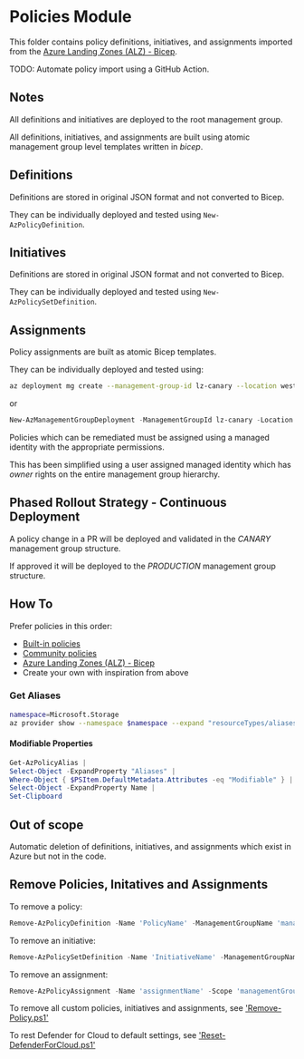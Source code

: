 # Policies Module

This folder contains policy definitions, initiatives, and assignments imported from the [Azure Landing Zones (ALZ) - Bicep](https://github.com/Azure/ALZ-Bicep).

TODO: Automate policy import using a GitHub Action.

## Notes

All definitions and initiatives are deployed to the root management group.

All definitions, initiatives, and assignments are built using atomic management group level templates written in *bicep*.

## Definitions

Definitions are stored in original JSON format and not converted to Bicep.

They can be individually deployed and tested using `New-AzPolicyDefinition`.

## Initiatives

Definitions are stored in original JSON format and not converted to Bicep.

They can be individually deployed and tested using `New-AzPolicySetDefinition`.

## Assignments

Policy assignments are built as atomic Bicep templates.

They can be individually deployed and tested using:

```bash
az deployment mg create --management-group-id lz-canary --location westeurope --template-file my-policy-assignment.bicep
```

or

```powershell
New-AzManagementGroupDeployment -ManagementGroupId lz-canary -Location westeurope -TemplateFile my-policy-assignment.bicep
```

Policies which can be remediated must be assigned using a managed identity with the appropriate permissions.

This has been simplified using a user assigned managed identity which has *owner* rights on the entire management group hierarchy.

## Phased Rollout Strategy - Continuous Deployment

A policy change in a PR will be deployed and validated in the *CANARY* management group structure.

If approved it will be deployed to the *PRODUCTION* management group structure.

## How To

Prefer policies in this order:

- [Built-in policies](https://github.com/Azure/azure-policy)
- [Community policies](https://github.com/Azure/Community-Policy)
- [Azure Landing Zones (ALZ) - Bicep](https://github.com/Azure/ALZ-Bicep/tree/main/infra-as-code/bicep/modules/policy/definitions/lib>)
- Create your own with inspiration from above

### Get Aliases

```bash
namespace=Microsoft.Storage
az provider show --namespace $namespace --expand "resourceTypes/aliases" --query "resourceTypes[].aliases[].name"
```

#### Modifiable Properties

```powershell
Get-AzPolicyAlias |
Select-Object -ExpandProperty "Aliases" |
Where-Object { $PSItem.DefaultMetadata.Attributes -eq "Modifiable" } |
Select-Object -ExpandProperty Name |
Set-Clipboard
```

## Out of scope

Automatic deletion of definitions, initiatives, and assignments which exist in Azure but not in the code.

## Remove Policies, Initatives and Assignments

To remove a policy:

```powershell
Remove-AzPolicyDefinition -Name 'PolicyName' -ManagementGroupName 'managementGroupName' -Force
```

To remove an initiative:

```powershell
Remove-AzPolicySetDefinition -Name 'InitiativeName' -ManagementGroupName 'managementGroupName' -Force
```

To remove an assignment:

```powershell
Remove-AzPolicyAssignment -Name 'assignmentName' -Scope 'managementGroupResourceID'
```

To remove all custom policies, initiatives and assignments, see ['Remove-Policy.ps1'](../../scripts/Remove-Policy.ps1)

To rest Defender for Cloud to default settings, see ['Reset-DefenderForCloud.ps1'](../../scripts/Reset-DefenderForCloud.ps1)

